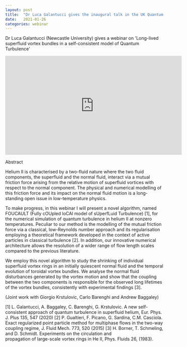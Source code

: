 ```yaml
---
layout: post
title:  "Dr Luca Galantucci gives the inaugural talk in the UK Quantum Fluid Webinar series (4pm UK time)"
date:   2021-01-26
categories: webinar
---
```

Dr Luca Galantucci (Newcastle University) gives a webinar on 'Long-lived superfluid vortex bundles in a self-consistent model of Quantum Turbulence'

<iframe width="560" height="315" src="https://www.youtube.com/embed/m6pJ6svwACQ" frameborder="0" allow="accelerometer; autoplay; clipboard-write; encrypted-media; gyroscope; picture-in-picture" allowfullscreen></iframe>

Abstract

Helium II is characterised by a two-fluid nature where the two fluid components,
the superfluid and the normal fluid, interact via a mutual friction force arising from the relative motion of superfluid vortices with respect to the normal component. The physical and numerical modelling of this friction force and its impact on the normal fluid motion is a long-standing open issue in low-temperature physics.

To make progress, in this webinar I will present a novel algorithm, named FOUCAULT (Fully cOUpled loCAl model of sUperfLuid Turbulence) [1], for the numerical simulation of quantum turbulence in helium II at nonzero temperatures. Peculiar to our method is the modelling of the mutual friction force via a classical, low-Reynolds number approach and its regularisation employing a theoretical framework developed in the context of active particles in classical turbulence [2]. In addition, our innovative numerical architecture allows the resolution of a wider range of flow length scales compared to the previous literature.

We employ this novel algorithm to study the shrinking of individual superfluid vortex rings in an initially quiescent normal fluid and the temporal evolution of toroidal vortex bundles. We analyse the normal fluid disturbances generated by the vortex motion and show that the coupling between the two components is responsible for the observed long lifetimes of the vortex bundles, consistently  with experimental findings [3].

(Joint work with Giorgio Krstulovic, Carlo Barenghi and Andrew Baggaley)

[1] L. Galantucci,  A. Baggaley, C. Barenghi, G. Krstulovic. A new self-consistent approach of
      quantum turbulence in superfluid helium, Eur. Phys. J. Plus 135, 547 (2020)
[2] P. Gualtieri, F. Picano, G. Sardina, C.M. Casciola. Exact regularized point particle method 
      for multiphase flows in the two-way coupling regime, J. Fluid Mech. 773, 520 (2015)
[3] H. Borner, T. Schmeling, and D. Schmidt. Experiments on the circulation and  
      propagation of large-scale vortex rings in He II, Phys. Fluids 26,  (1983).


